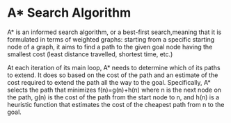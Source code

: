 # A* Search Algorithm

A* is an informed search algorithm, or a best-first search,meaning that it is formulated in terms of weighted graphs: starting from a specific starting node of a graph, it aims to find a path to the given goal node having the smallest cost (least distance travelled, shortest time, etc.)

At each iteration of its main loop, A* needs to determine which of its paths to extend. It does so based on the cost of the path and an estimate of the cost required to extend the path all the way to the goal. Specifically, A* selects the path that minimizes
f(n)=g(n)+h(n)
where n is the next node on the path, g(n) is the cost of the path from the start node to n, and h(n) is a heuristic function that estimates the cost of the cheapest path from n to the goal.
